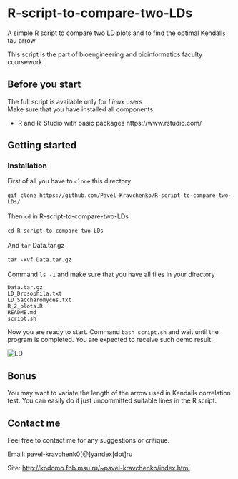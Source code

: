 # R-script-to-compare-two-LDs
A simple R script to compare two LD plots and to find the optimal Kendall`s` tau arrow 

This script is the part of bioengineering and bioinformatics faculty coursework

## Before you start

The full script is available only for <i>Linux</i> users </br>
Make sure that you have installed all components:
<ul>
<li>R and R-Studio with basic packages https://www.rstudio.com/
</ul>


## Getting started

### Installation

First of all you have to ```clone``` this directory</br></br>
```git clone https://github.com/Pavel-Kravchenko/R-script-to-compare-two-LDs/```</br></br>
Then ```cd``` in R-script-to-compare-two-LDs</br></br>
```cd R-script-to-compare-two-LDs```</br></br>
And ```tar``` Data.tar.gz</br></br>
```tar -xvf Data.tar.gz```</br></br>
Command ```ls -1``` and make sure that you have all files in your directory
```
Data.tar.gz
LD_Drosophila.txt
LD_Saccharomyces.txt
R_2_plots.R
README.md
script.sh

```
Now you are ready to start.
Command 
```bash script.sh``` and wait until the program is completed. 
You are expected to receive such demo result:

<img alt="LD" src="http://kodomo.fbb.msu.ru/~pavel-kravchenko/GitHub/Drosophila_Saccharomyces.png">


## Bonus
You may want to variate the length of the arrow used in Kendall`s` correlation test. You can easily do it just uncommitted suitable lines in the R script. 

## Contact me

Feel free to contact me for any suggestions or critique.

Email: pavel-kravchenk0[@]yandex[dot]ru

Site: http://kodomo.fbb.msu.ru/~pavel-kravchenko/index.html 
